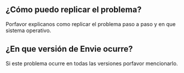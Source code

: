 ## ¿Cómo puedo replicar el problema?
Porfavor explicanos como replicar el problema paso a paso y en que sistema operativo.
## ¿En que versión de Envie ocurre?
Si este problema ocurre en todas las versiones porfavor mencionarlo. 
